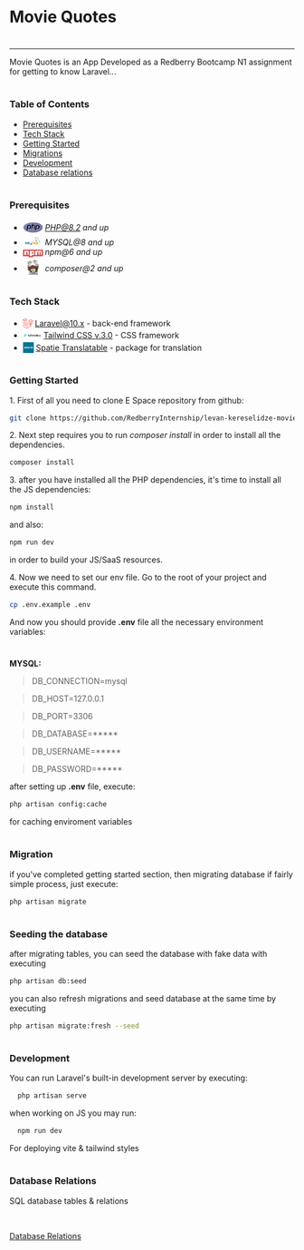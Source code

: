 <div style="display:flex; align-items: center">
  <h1 style="position:relative; top: -6px" >Movie Quotes</h1>
</div>

---

Movie Quotes is an App Developed as a Redberry Bootcamp N1 assignment for getting to know Laravel...

#
### Table of Contents
* [Prerequisites](#prerequisites)
* [Tech Stack](#tech-stack)
* [Getting Started](#getting-started)
* [Migrations](#migration)
* [Development](#development)
* [Database relations](#database-relations)


#
### Prerequisites

* <img src="readme/assets/php.svg" width="35" style="position: relative; top: 4px" /> *PHP@8.2 and up*
* <img src="readme/assets/mysql.png" width="35" style="position: relative; top: 4px" /> *MYSQL@8 and up*
* <img src="readme/assets/npm.png" width="35" style="position: relative; top: 4px" /> *npm@6 and up*
* <img src="readme/assets/composer.png" width="35" style="position: relative; top: 6px" /> *composer@2 and up*

#
### Tech Stack

* <img src="readme/assets/laravel.png" height="18" style="position: relative; top: 4px" /> [Laravel@10.x](https://laravel.com/docs/10.x) - back-end framework
* <img src="readme/assets/tailwind-css-logo-vector.png" height="18" style="position: relative; top: 4px" /> [Tailwind CSS v.3.0](https://tailwindcss.com/docs/installation) - CSS framework
* <img src="readme/assets/spatie.png" height="19" style="position: relative; top: 4px" /> [Spatie Translatable](https://github.com/spatie/laravel-translatable) - package for translation


#
### Getting Started
1\. First of all you need to clone E Space repository from github:
```sh
git clone https://github.com/RedberryInternship/levan-kereselidze-movie-quotes 
```

2\. Next step requires you to run *composer install* in order to install all the dependencies.
```sh
composer install
```

3\. after you have installed all the PHP dependencies, it's time to install all the JS dependencies:
```sh
npm install
```

and also:
```sh
npm run dev
```
in order to build your JS/SaaS resources.

4\. Now we need to set our env file. Go to the root of your project and execute this command.
```sh
cp .env.example .env
```
And now you should provide **.env** file all the necessary environment variables:

#
**MYSQL:**
>DB_CONNECTION=mysql

>DB_HOST=127.0.0.1

>DB_PORT=3306

>DB_DATABASE=*****

>DB_USERNAME=*****

>DB_PASSWORD=*****

after setting up **.env** file, execute:
```sh
php artisan config:cache
```

for caching enviroment variables

#
### Migration
if you've completed getting started section, then migrating database if fairly simple process, just execute:
```sh
php artisan migrate
```

#
### Seeding the database
after migrating tables, you can seed the database with fake data with executing
```sh
php artisan db:seed
```

you can also refresh migrations and seed database at the same time by executing
```sh
php artisan migrate:fresh --seed
```


#
### Development

You can run Laravel's built-in development server by executing:

```sh
  php artisan serve
```

when working on JS you may run:

```sh
  npm run dev
```
For deploying vite & tailwind styles

#
### Database Relations

SQL database tables & relations

<br>

[Database Relations](./readme/assets/database-tables.png)

</br>

